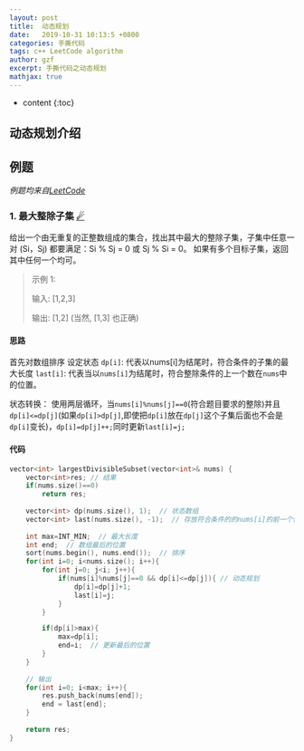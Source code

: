 ```yaml
---
layout: post
title:  动态规划
date:   2019-10-31 10:13:5 +0800
categories: 手撕代码
tags: c++ LeetCode algorithm
author: gzf
excerpt: 手撕代码之动态规划
mathjax: true
---
```


* content
{:toc}

## 动态规划介绍



## 例题 
*例题均来自[LeetCode](https://leetcode-cn.com/)*


### 1. 最大整除子集 [☄](https://leetcode-cn.com/problems/largest-divisible-subset/)
给出一个由无重复的正整数组成的集合，找出其中最大的整除子集，子集中任意一对 (Si，Sj) 都要满足：Si % Sj = 0 或 Sj % Si = 0。
如果有多个目标子集，返回其中任何一个均可。
> 示例 1:
>
> 输入: [1,2,3]
> 
> 输出: [1,2] (当然, [1,3] 也正确)

#### 思路
首先对数组排序
设定状态 `dp[i]`: 代表以nums[i]为结尾时，符合条件的子集的最大长度
`last[i]`: 代表当以`nums[i]`为结尾时，符合整除条件的上一个数在`nums`中的位置。

状态转换：
使用两层循环，当`nums[i]%nums[j]==0`(符合题目要求的整除)并且`dp[i]<=dp[j]`(如果`dp[i]>dp[j]`,即使把`dp[i]`放在`dp[j]`这个子集后面也不会是`dp[i]`变长)，`dp[i]=dp[j]++;`同时更新`last[i]=j;`
#### 代码
```cpp
vector<int> largestDivisibleSubset(vector<int>& nums) {
	vector<int>res; // 结果
	if(nums.size()==0)
	    return res;
        
	vector<int> dp(nums.size(), 1);  // 状态数组
	vector<int> last(nums.size(), -1);  // 存放符合条件的的nums[i]的前一个位置
        
	int max=INT_MIN;  // 最大长度
	int end;  // 数组最后的位置
	sort(nums.begin(), nums.end());  // 排序
	for(int i=0; i<nums.size(); i++){
	    for(int j=0; j<i; j++){
	        if(nums[i]%nums[j]==0 && dp[i]<=dp[j]){ // 动态规划
	            dp[i]=dp[j]+1;
	            last[i]=j;
	        }
	    }

	    if(dp[i]>max){
	        max=dp[i];
	        end=i;  // 更新最后的位置
	    }
	}
    
    // 输出
	for(int i=0; i<max; i++){
	    res.push_back(nums[end]);
	    end = last[end];
	}
        
	return res;
}
```